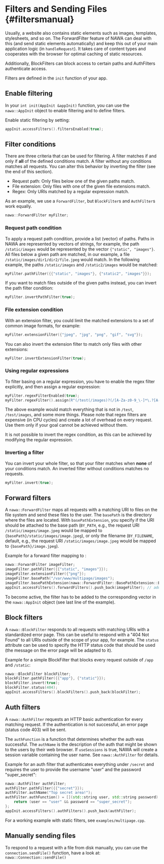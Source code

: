 Filters and Sending Files {#filtersmanual}
===

Usually, a website also contains static elements such as images, templates, 
stylesheets, and so on. The ForwardFilter feature of NAWA can deal with 
this (and send static elements automatically) and keep this out of your 
main application logic (in `handleRequest`). It takes care of content types 
and cooperates with the browser for optimal caching of static resources.

Additionally, BlockFilters can block access to certain paths and 
AuthFilters authenticate access.

Filters are defined in the `init` function of your app.

## Enable filtering

In your `int init(AppInit &appInit)` function, you can use the 
`nawa::AppInit` object to enable filtering and to define filters.

Enable static filtering by setting:

```cpp
appInit.accessFilters().filtersEnabled(true);
```

## Filter conditions

There are three criteria that can be used for filtering. A filter matches 
if and only if **all** of the defined conditions match. A filter without 
any conditions matches all requests. You can alter this behavior by 
inverting the filter (see the end of this section).

- Request path: Only files below one of the given paths match.
- File extension: Only files with one of the given file extensions match.
- Regex: Only URIs matched by a regular expression match.

As an example, we use a `ForwardFilter`, but `BlockFilter`s and 
`AuthFilter`s work equally.

```cpp
nawa::ForwardFilter myFilter;
```

### Request path condition

To apply a request path condition, provide a list (vector) of paths. Paths 
in NAWA are represented by vectors of strings, for example, the path 
`/static/images` would be represented by the vector `{"static", "images"}`. 
All files below a given path are matched, in our example, a file 
`/static/images/dir1/dir2/file.jpeg` would match. In the following example, 
the paths `/static/images` and `/static2/images` would be matched:

```cpp
myFilter.pathFilter({{"static", "images"}, {"static2", "images"}});
```

If you want to match files outside of the given paths instead, you can 
invert the path filter condition:

```cpp
myFilter.invertPathFilter(true);
```

### File extension condition

With an extension filter, you could limit the matched extensions to a 
set of common image formats, for example:

```cpp
myFilter.extensionFilter({"jpeg", "jpg", "png", "gif", "svg"});
```

You can also invert the extension filter to match only files with other 
extensions:

```cpp
myFilter.invertExtensionFilter(true);
```

### Using regular expressions

To filter basing on a regular expression, you have to enable the regex 
filter explicitly, and then assign a regular expression:

```cpp
myFilter.regexFilterEnabled(true);
myFilter.regexFilter().assign(R"(/test(/images)?(/[A-Za-z0-9_\-]*\.?[A-Za-z]{2,4})?)");
```

The above example would match everything that is not in `/test`, 
`/test/images`, and some more things. Please note that regex filters are 
expensive (in CPU cycles) and create a lot of overhead on every request. 
Use them only if your goal cannot be achieved without them.

It is not possible to invert the regex condition, as this can be achieved 
by modifying the regular expression.

### Inverting a filter

You can invert your whole filter, so that your filter matches when 
**none** of your conditions match. An inverted filter without conditions 
matches no requests.

```cpp
myFilter.invert(true);
```

## Forward filters

A `nawa::ForwardFilter` maps all requests with a matching URI to files on 
the file system and send these files to the user. The `basePath` is the 
directory where the files are located. With `basePathExtension`, you 
specify if the URI should be attached to the base path (`BY_PATH`, e.g., 
the request URI `/static/images/image.jpeg` would be mapped to 
`{basePath}/static/images/image.jpeg`), or only the filename (`BY_FILENAME`, 
default, e.g., the request URI `/static/images/image.jpeg` would be mapped 
to `{basePath}/image.jpeg`).

Example for a forward filter mapping to :

```cpp
nawa::ForwardFilter imageFilter;
imageFilter.pathFilter({{"static", "images"}});
imageFilter.extensionFilter({"png"});
imageFilter.basePath("/var/www/multipage/images");
imageFilter.basePathExtension(nawa::ForwardFilter::BasePathExtension::BY_FILENAME); // could be skipped, default option anyway
appInit.accessFilters().forwardFilters().push_back(imageFilter); // add the filter to appInit
```

To become active, the filter has to be added to the corresponding 
vector in the `nawa::AppInit` object (see last line of the example).

## Block filters

A `nawa::BlockFilter` responds to all requests with matching URIs with 
a standardized error page. This can be useful to respond with a 
"404 Not Found" to all URIs outside of the scope of your app, for example. 
The `status` attribute can be used to specify the HTTP status code that 
should be used (the message on the error page will be adapted to it).

Example for a simple BlockFilter that blocks every request outside 
of `/app` and `/static`:

```cpp
nawa::BlockFilter blockFilter;
blockFilter.pathFilter({{"app"}, {"static"}});
blockFilter.invert(true);
blockFilter.status(404);
appInit.accessFilters().blockFilters().push_back(blockFilter);
```

## Auth filters

A `nawa::AuthFilter` requests an HTTP basic authentication for every 
matching request. If the authentication is not successful, an error 
page (status code 403) will be sent.

The `authFunction` is a function that determines whether the auth was 
successful. The `authName` is the description of the auth that might be 
shown to the users by their web browser. If `useSessions` is true, NAWA 
will create a session variable containing the user name. See 
`nawa::AuthFilter` for details.

Example for an auth filter that authenticates everything under `/secret` 
and requires the user to provide the username "user" and the password 
"super_secret":

```cpp
nawa::AuthFilter authFilter;
authFilter.pathFilter({{"secret"}});
authFilter.authName("Top secret area!");
authFilter.authFunction() = [](std::string user, std::string password) -> bool {
    return (user == "user" && password == "super_secret");
};
appInit.accessFilters().authFilters().push_back(authFilter);
```

For a working example with static filters, see `examples/multipage.cpp`.

## Manually sending files

To respond to a request with a file from disk manually, you can use the 
`connection.sendFile()` function, have a look at: 
`nawa::Connection::sendFile()`